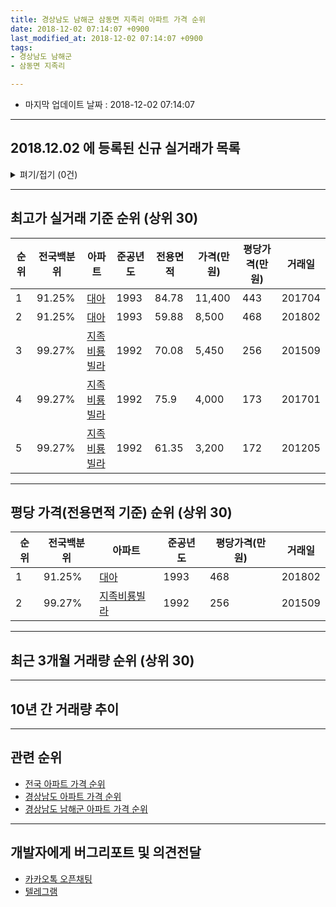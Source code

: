 ```yaml
---
title: 경상남도 남해군 삼동면 지족리 아파트 가격 순위
date: 2018-12-02 07:14:07 +0900
last_modified_at: 2018-12-02 07:14:07 +0900
tags:
- 경상남도 남해군
- 삼동면 지족리

---
```


* 마지막 업데이트 날짜 : 2018-12-02 07:14:07

---

## 2018.12.02 에 등록된 신규 실거래가 목록

<details>
<summary>펴기/접기 (0건)</summary>
<div markdown="1">

|아파트|전국백분위|준공년도|전용면적|가격(만원)|평당가격(만원)|거래일|
|---|---|---|---|---|---|---|
|없음|||||||


</div>
</details>

---

## 최고가 실거래 기준 순위 (상위 30)


|순위|전국백분위|아파트|준공년도|전용면적|가격(만원)|평당가격(만원)|거래일|
|---|---|---|---|---|---|---|---|
|1|91.25%|[대아](https://search.naver.com/search.naver?query=%EA%B2%BD%EC%83%81%EB%82%A8%EB%8F%84+%EB%82%A8%ED%95%B4%EA%B5%B0+%EC%82%BC%EB%8F%99%EB%A9%B4+%EC%A7%80%EC%A1%B1%EB%A6%AC+%EB%8C%80%EC%95%84)|1993|84.78|11,400|443|201704|
|2|91.25%|[대아](https://search.naver.com/search.naver?query=%EA%B2%BD%EC%83%81%EB%82%A8%EB%8F%84+%EB%82%A8%ED%95%B4%EA%B5%B0+%EC%82%BC%EB%8F%99%EB%A9%B4+%EC%A7%80%EC%A1%B1%EB%A6%AC+%EB%8C%80%EC%95%84)|1993|59.88|8,500|468|201802|
|3|99.27%|[지족비룡빌라](https://search.naver.com/search.naver?query=%EA%B2%BD%EC%83%81%EB%82%A8%EB%8F%84+%EB%82%A8%ED%95%B4%EA%B5%B0+%EC%82%BC%EB%8F%99%EB%A9%B4+%EC%A7%80%EC%A1%B1%EB%A6%AC+%EC%A7%80%EC%A1%B1%EB%B9%84%EB%A3%A1%EB%B9%8C%EB%9D%BC)|1992|70.08|5,450|256|201509|
|4|99.27%|[지족비룡빌라](https://search.naver.com/search.naver?query=%EA%B2%BD%EC%83%81%EB%82%A8%EB%8F%84+%EB%82%A8%ED%95%B4%EA%B5%B0+%EC%82%BC%EB%8F%99%EB%A9%B4+%EC%A7%80%EC%A1%B1%EB%A6%AC+%EC%A7%80%EC%A1%B1%EB%B9%84%EB%A3%A1%EB%B9%8C%EB%9D%BC)|1992|75.9|4,000|173|201701|
|5|99.27%|[지족비룡빌라](https://search.naver.com/search.naver?query=%EA%B2%BD%EC%83%81%EB%82%A8%EB%8F%84+%EB%82%A8%ED%95%B4%EA%B5%B0+%EC%82%BC%EB%8F%99%EB%A9%B4+%EC%A7%80%EC%A1%B1%EB%A6%AC+%EC%A7%80%EC%A1%B1%EB%B9%84%EB%A3%A1%EB%B9%8C%EB%9D%BC)|1992|61.35|3,200|172|201205|


---

## 평당 가격(전용면적 기준) 순위 (상위 30)


|순위|전국백분위|아파트|준공년도|평당가격(만원)|거래일|
|---|---|---|---|---|---|
|1|91.25%|[대아](https://search.naver.com/search.naver?query=%EA%B2%BD%EC%83%81%EB%82%A8%EB%8F%84+%EB%82%A8%ED%95%B4%EA%B5%B0+%EC%82%BC%EB%8F%99%EB%A9%B4+%EC%A7%80%EC%A1%B1%EB%A6%AC+%EB%8C%80%EC%95%84)|1993|468|201802|
|2|99.27%|[지족비룡빌라](https://search.naver.com/search.naver?query=%EA%B2%BD%EC%83%81%EB%82%A8%EB%8F%84+%EB%82%A8%ED%95%B4%EA%B5%B0+%EC%82%BC%EB%8F%99%EB%A9%B4+%EC%A7%80%EC%A1%B1%EB%A6%AC+%EC%A7%80%EC%A1%B1%EB%B9%84%EB%A3%A1%EB%B9%8C%EB%9D%BC)|1992|256|201509|


---

## 최근 3개월 거래량 순위 (상위 30)


<div style="width:100%;">
    <canvas id="deal_count_ranking" height="250"></canvas>
</div>


<script>
new Chart(document.getElementById("deal_count_ranking"), {
    type: 'horizontalBar',
    data: {
        labels: ['대아'],
        datasets: [{
            label: '실거래 수',
            data: [1],
            borderColor: "rgba(255, 0, 128, 1)",
            backgroundColor: "rgba(255, 0, 128, 0.5)",
            fill: false,
        }]
    },
    options: {
        responsive: true,
        title: {
            display: true,
            text: '최근 3개월 거래량 순위'
        },
        tooltips: {
            mode: 'index',
            intersect: false,
            callbacks: {
                title: function(tooltipItems, data) {
                    return "실거래 수:";
                },
                label: function(tooltipItem, data) {
                    return data.labels[tooltipItem.index] + ": " + tooltipItem.xLabel;
                }
            }
        },
        hover: {
            mode: 'nearest',
            intersect: true
        },
        scales: {
            xAxes: [{
                display: true,
                scaleLabel: {
                    display: true,
                    labelString: '실거래 수'
                },
                ticks: {
                    suggestedMin: 0,
                }
            }],
            yAxes: [{
                display: true,
                ticks: {
                    autoSkip: false,
                    callback: function(value, index, values) {
                        if (value.length > 15)
                            return value.substr(0, 13) + "...";
                        else
                            return value;
                    }
                },
                scaleLabel: {
                    display: false,
                }
            }]
        }
    }
});

</script>


---

## 10년 간 거래량 추이


<div style="width:100%;">
    <canvas id="deal_progress" height="250"></canvas>
</div>

<script>
new Chart(document.getElementById("deal_progress"), {
    type: 'line',
    data: {
        labels: ['200812','200901','200902','200903','200904','200905','200906','200907','200908','200909','200910','200911','200912','201001','201002','201003','201004','201005','201006','201007','201008','201009','201010','201011','201012','201101','201102','201103','201104','201105','201106','201107','201108','201109','201110','201111','201112','201201','201202','201203','201204','201205','201206','201207','201208','201209','201210','201211','201212','201301','201302','201303','201304','201305','201306','201307','201308','201309','201310','201311','201312','201401','201402','201403','201404','201405','201406','201407','201408','201409','201410','201411','201412','201501','201502','201503','201504','201505','201506','201507','201508','201509','201510','201511','201512','201601','201602','201603','201604','201605','201606','201607','201608','201609','201610','201611','201612','201701','201702','201703','201704','201705','201706','201707','201708','201709','201710','201711','201712','201801','201802','201803','201804','201805','201806','201807','201808','201809','201810','201811','201812'],
        datasets: [{
            label: '실거래 수',
            pointRadius: 1,
            data: [0, 0, 0, 0, 1, 0, 1, 1, 1, 1, 1, 0, 2, 0, 1, 0, 1, 1, 0, 1, 0, 0, 2, 3, 1, 1, 0, 1, 0, 3, 0, 1, 0, 0, 2, 3, 0, 1, 2, 2, 1, 1, 0, 0, 0, 0, 1, 0, 1, 0, 0, 0, 1, 4, 1, 0, 1, 1, 2, 0, 0, 0, 0, 0, 0, 1, 1, 0, 0, 0, 0, 0, 0, 0, 1, 0, 1, 0, 0, 1, 0, 2, 0, 1, 0, 1, 0, 1, 1, 0, 0, 1, 1, 1, 1, 0, 0, 4, 1, 0, 1, 1, 0, 2, 0, 1, 0, 0, 0, 1, 1, 1, 1, 0, 0, 0, 0, 0, 0, 1, 0],
            borderColor: "rgba(255, 201, 14, 1)",
            backgroundColor: "rgba(255, 201, 14, 0.5)",
            fill: true,
        }]
    },
    options: {
        responsive: true,
        title: {
            display: true,
            text: '10년간 거래량 추이'
        },
        tooltips: {
            mode: 'index',
            intersect: false,
        },
        hover: {
            mode: 'nearest',
            intersect: true
        },
        scales: {
            xAxes: [{
                display: true,
                scaleLabel: {
                    display: true,
                    labelString: '년/월'
                }
            }],
            yAxes: [{
                display: true,
                ticks: {
                    suggestedMin: 0,
                },
                scaleLabel: {
                    display: true,
                    labelString: '실거래 수'
                }
            }]
        }
    }
});

</script>


---

## 관련 순위

- [전국 아파트 가격 순위](https://inasie.github.io/apt-ranking/전국)
- [경상남도 아파트 가격 순위](https://inasie.github.io/apt-ranking/경상남도)
- [경상남도 남해군 아파트 가격 순위](https://inasie.github.io/apt-ranking/경상남도-남해군)


---

## 개발자에게 버그리포트 및 의견전달

- [카카오톡 오픈채팅](https://open.kakao.com/o/gLJUAP4)
- [텔레그램](https://t.me/inasie)

